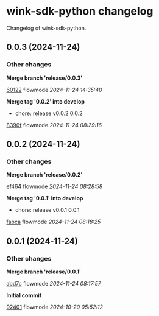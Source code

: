 # wink-sdk-python changelog

Changelog of wink-sdk-python.

## 0.0.3 (2024-11-24)

### Other changes

**Merge branch 'release/0.0.3'**


[60122](https://github.com/wink-travel/wink-sdk-python/commit/60122f3c410928f) flowmode *2024-11-24 14:35:40*

**Merge tag '0.0.2' into develop**

* chore: release v0.0.2 0.0.2 

[8390f](https://github.com/wink-travel/wink-sdk-python/commit/8390f4c4b181cdc) flowmode *2024-11-24 08:29:16*


## 0.0.2 (2024-11-24)

### Other changes

**Merge branch 'release/0.0.2'**


[ef464](https://github.com/wink-travel/wink-sdk-python/commit/ef464b2018f88ff) flowmode *2024-11-24 08:28:58*

**Merge tag '0.0.1' into develop**

* chore: release v0.0.1 0.0.1 

[fabca](https://github.com/wink-travel/wink-sdk-python/commit/fabcafca26653d6) flowmode *2024-11-24 08:18:25*


## 0.0.1 (2024-11-24)

### Other changes

**Merge branch 'release/0.0.1'**


[abd7c](https://github.com/wink-travel/wink-sdk-python/commit/abd7c254c1b7190) flowmode *2024-11-24 08:17:57*

**Initial commit**


[92401](https://github.com/wink-travel/wink-sdk-python/commit/92401b73b8767a1) flowmode *2024-10-20 05:52:12*


